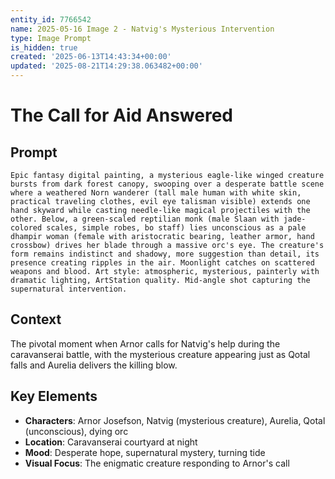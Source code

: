 ```yaml
---
entity_id: 7766542
name: 2025-05-16 Image 2 - Natvig's Mysterious Intervention
type: Image Prompt
is_hidden: true
created: '2025-06-13T14:43:34+00:00'
updated: '2025-08-21T14:29:38.063482+00:00'
---
```


# The Call for Aid Answered

## Prompt

```
Epic fantasy digital painting, a mysterious eagle-like winged creature bursts from dark forest canopy, swooping over a desperate battle scene where a weathered Norn wanderer (tall male human with white skin, practical traveling clothes, evil eye talisman visible) extends one hand skyward while casting needle-like magical projectiles with the other. Below, a green-scaled reptilian monk (male Slaan with jade-colored scales, simple robes, bo staff) lies unconscious as a pale dhampir woman (female with aristocratic bearing, leather armor, hand crossbow) drives her blade through a massive orc's eye. The creature's form remains indistinct and shadowy, more suggestion than detail, its presence creating ripples in the air. Moonlight catches on scattered weapons and blood. Art style: atmospheric, mysterious, painterly with dramatic lighting, ArtStation quality. Mid-angle shot capturing the supernatural intervention.

```

## Context

The pivotal moment when Arnor calls for Natvig's help during the caravanserai battle, with the mysterious creature appearing just as Qotal falls and Aurelia delivers the killing blow.

## Key Elements

- **Characters**: Arnor Josefson, Natvig (mysterious creature), Aurelia, Qotal (unconscious), dying orc
- **Location**: Caravanserai courtyard at night
- **Mood**: Desperate hope, supernatural mystery, turning tide
- **Visual Focus**: The enigmatic creature responding to Arnor's call